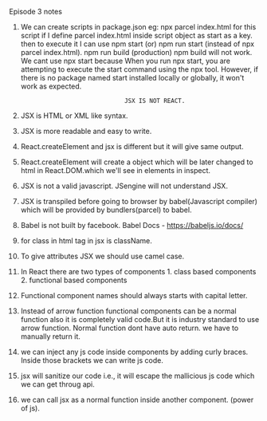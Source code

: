 Episode 3 notes

1. We can create scripts in package.json
        eg: npx parcel index.html for this script if I define parcel index.html inside script object as start as a key. then to execute it I can use npm start (or) npm run start (instead of npx parcel index.html).
            npm run build (production) npm build will not work.
            We cant use npx start because When you run npx start, you are attempting to execute the start command   using the npx tool. However, if there is no package named start installed locally or globally, it won't work as expected.


                                    JSX IS NOT REACT.
2. JSX is HTML or XML like syntax.
3. JSX is more readable and easy to write.
4. React.createElement and jsx is different but it will give same output.
5. React.createElement will create a object which will be later changed to html in React.DOM.which we'll see in elements in inspect.
6. JSX is not a valid javascript. JSengine will not understand JSX.
7. JSX is transpiled before going to browser by babel(Javascript compiler) which will be provided by bundlers(parcel) to babel.
8. Babel is not built by facebook.
Babel Docs - https://babeljs.io/docs/
9. for class in html tag in jsx is className.
10. To give attributes JSX we should use camel case.

11. In React there are two types of components
                 1. class based components
                 2. functional based components

12. Functional component names should always starts with capital letter.

13. Instead of arrow function functional components can be a normal function also it is completely valid code.But it is industry standard to use arrow function. Normal function dont have auto return. we have to manually return it.

14. we can inject any js code inside components by adding curly braces. Inside those brackets we can write js code.

15. jsx will sanitize our code i.e., it will escape the mallicious js code which we can get throug api.

16. we can call jsx as a normal function inside another component. (power of js).